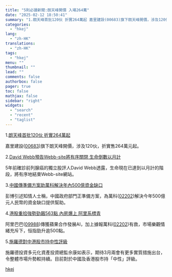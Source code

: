 ```yaml
---
title: "5則必讀新聞:朗天峰開價 入場264萬"
date: "2025-02-12 18:50:41"
summary: "1.朗天峰首批120伙 折實264萬起 嘉里建設(00683)旗下朗天峰開價，涉及120伙，折實售2..."
categories:
  - "hkej"
lang:
  - "zh-HK"
translations:
  - "zh-HK"
tags:
  - "hkej"
menu: ""
thumbnail: ""
lead: ""
comments: false
authorbox: false
pager: true
toc: false
mathjax: false
sidebar: "right"
widgets:
  - "search"
  - "recent"
  - "taglist"
---
```


1.[朗天峰首批120伙 折實264萬起](https://m.hkej.com/landing/mobarticle2/id/3997938)

嘉里建設([00683](https://stock360.hkej.com/quotePlus/00683))旗下朗天峰開價，涉及120伙，折實售264萬元起。

2.[David Webb預告Webb-site將有序關閉 生命倒數以月計](https://m.hkej.com/landing/mobarticle2/id/3997926)

5年前確診前列腺癌的獨立股評人David Webb透露，生命現在已達到以月計的階段，將有序地結束Webb-site網站。

3.[中國傳準備方案助萬科解決年內500億資金缺口](https://m.hkej.com/landing/mobarticle2/id/3997902)

彭博引述知情人士稱，中國政府部門正準備方案，為萬科([02202](https://stock360.hkej.com/quotePlus/02202))解決今年500億元人民幣的資金缺口提供幫助。

4.[港股重拾強勢勁飆563點 內房爆上 阿里系標青](https://m.hkej.com/landing/mobarticle2/id/3998037)

阿里巴巴([09988](https://stock360.hkej.com/quotePlus/09988))傳獲蘋果合作發展AI，加上據報萬科([02202](https://stock360.hkej.com/quotePlus/02202))有救，市場樂觀情緒充斥下，恒指勁升逾500點。

5.[施羅德對中港股市持中性評級](https://m.hkej.com/landing/mobarticle2/id/3997934)

施羅德投資多元化資產投資總監佘康如表示，期待3月兩會有更多實質措施出台，令整體市場升勢較持續。目前對於中國及香港股市持「中性」評級。

[hkej](https://www2.hkej.com/instantnews/hongkong/article/3998171/5%E5%89%87%E5%BF%85%E8%AE%80%E6%96%B0%E8%81%9E%3A%E6%9C%97%E5%A4%A9%E5%B3%B0%E9%96%8B%E5%83%B9+%E5%85%A5%E5%A0%B4264%E8%90%AC)

